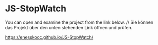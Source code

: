 # JS-StopWatch

You can open and examine the project from the link below. // Sie können das Projekt über den unten stehenden Link öffnen und prüfen.

https://enesskocc.github.io/JS-StopWatch/

